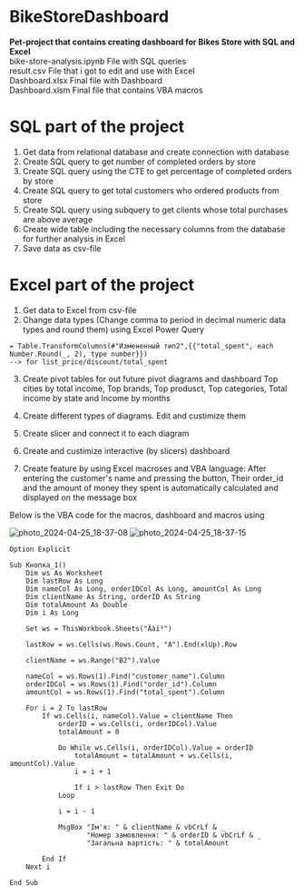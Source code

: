 # BikeStoreDashboard
**Pet-project that contains creating dashboard for Bikes Store with SQL and Excel**  
bike-store-analysis.ipynb File with SQL queries  
result.csv File that i got to edit and use with Excel  
Dashboard.xlsx Final file with Dashboard  
Dashboard.xlsm Final file that contains VBA macros  

# SQL part of the project
1. Get data from relational database and create connection with database
2. Create SQL query to get number of completed orders by store
3. Create SQL query using the CTE to get percentage of completed orders by store
4. Create SQL query to get total customers who ordered products from store
5. Create SQL query using subquery to get clients whose total purchases are above average
6. Create wide table including the necessary columns from the database for further analysis in Excel
7. Save data as csv-file


# Excel part of the project
1. Get data to Excel from csv-file
2. Change data types (Change comma to period in decimal numeric data types and round them) using Excel Power Query   
```
= Table.TransformColumns(#"Измененный тип2",{{"total_spent", each Number.Round(_, 2), type number}})   
--> for list_price/discount/total_spent
```
3. Create pivot tables for out future pivot diagrams and dashboard
Top cities by total income, Top brands, Top produsct, Top categories, Total income by state and Income by months
4. Create different types of diagrams. Edit and custimize them
5. Create slicer and connect it to each diagram
6. Create and custimize interactive (by slicers) dashboard

7. Create feature by using Excel macroses and VBA language:
After entering the customer's name and pressing the button, Their order_id and the amount of money they spent is automatically calculated and displayed on the message box

Below is the VBA code for the macros, dashboard and macros using
 
 
![photo_2024-04-25_18-37-08](https://github.com/Yurii-Molotow/BikeStoreDashboard/assets/168109152/d1882ea8-95df-4e72-819e-65a47c86bd40)
![photo_2024-04-25_18-37-15](https://github.com/Yurii-Molotow/BikeStoreDashboard/assets/168109152/c45da616-e414-4854-9042-d19dde4cfe09)




```
Option Explicit

Sub Кнопка_1()
    Dim ws As Worksheet
    Dim lastRow As Long
    Dim nameCol As Long, orderIDCol As Long, amountCol As Long
    Dim clientName As String, orderID As String
    Dim totalAmount As Double
    Dim i As Long
    
    Set ws = ThisWorkbook.Sheets("Äàí³")
    
    lastRow = ws.Cells(ws.Rows.Count, "A").End(xlUp).Row
    
    clientName = ws.Range("B2").Value
    
    nameCol = ws.Rows(1).Find("customer_name").Column
    orderIDCol = ws.Rows(1).Find("order_id").Column
    amountCol = ws.Rows(1).Find("total_spent").Column
    
    For i = 2 To lastRow
        If ws.Cells(i, nameCol).Value = clientName Then
            orderID = ws.Cells(i, orderIDCol).Value
            totalAmount = 0
            
            Do While ws.Cells(i, orderIDCol).Value = orderID
                totalAmount = totalAmount + ws.Cells(i, amountCol).Value
                i = i + 1
                
                If i > lastRow Then Exit Do
            Loop
            
            i = i - 1

            MsgBox "Ім'я: " & clientName & vbCrLf & _
                   "Номер замовлення: " & orderID & vbCrLf & _
                   "Загальна вартість: " & totalAmount

        End If
    Next i

End Sub

```
